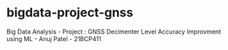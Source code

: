 # bigdata-project-gnss
Big Data Analysis - Project : GNSS Decimenter Level Accuracy Improvment using ML - Anuj Patel - 21BCP411
